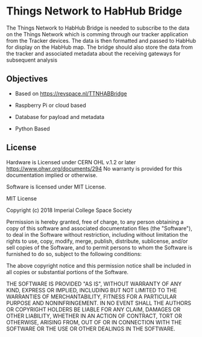 # Things Network to HabHub Bridge



The Things Network to HabHub Bridge is needed to subscribe to the data on the Things Network which is comming through our tracker application from the Tracker devices. The data is then formatted and passed to HabHub for display on the HabHub map. The bridge should also store the data from the tracker and associated metadata about the receiving gateways for subsequent analysis

## Objectives
*  Based on https://revspace.nl/TTNHABBridge

* Raspberry Pi or cloud based
* Database for payload and metadata
* Python Based

## License
Hardware is Licensed under CERN OHL v.1.2 or later https://www.ohwr.org/documents/294 No warranty is provided for this documentation implied or otherwise.

Software is licensed under MIT License.

MIT License

Copyright (c) 2018 Imperial College Space Society

Permission is hereby granted, free of charge, to any person obtaining a copy of this software and associated documentation files (the "Software"), to deal in the Software without restriction, including without limitation the rights to use, copy, modify, merge, publish, distribute, sublicense, and/or sell copies of the Software, and to permit persons to whom the Software is furnished to do so, subject to the following conditions:

The above copyright notice and this permission notice shall be included in all copies or substantial portions of the Software.

THE SOFTWARE IS PROVIDED "AS IS", WITHOUT WARRANTY OF ANY KIND, EXPRESS OR IMPLIED, INCLUDING BUT NOT LIMITED TO THE WARRANTIES OF MERCHANTABILITY, FITNESS FOR A PARTICULAR PURPOSE AND NONINFRINGEMENT. IN NO EVENT SHALL THE AUTHORS OR COPYRIGHT HOLDERS BE LIABLE FOR ANY CLAIM, DAMAGES OR OTHER LIABILITY, WHETHER IN AN ACTION OF CONTRACT, TORT OR OTHERWISE, ARISING FROM, OUT OF OR IN CONNECTION WITH THE SOFTWARE OR THE USE OR OTHER DEALINGS IN THE SOFTWARE.




























